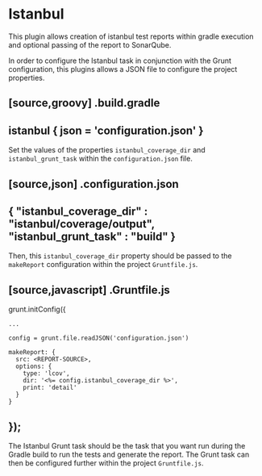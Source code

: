 # Istanbul
This plugin allows creation of istanbul test reports within gradle execution and optional passing of the report to SonarQube.

In order to configure the Istanbul task in conjunction with the Grunt configuration, this plugins allows a JSON file to configure the project properties.

[source,groovy]
.build.gradle
----
istanbul {
	json = 'configuration.json'
}
----

Set the values of the properties `istanbul_coverage_dir` and `istanbul_grunt_task` within the `configuration.json` file.

[source,json]
.configuration.json
----
{
	"istanbul_coverage_dir" : "istanbul/coverage/output",
	"istanbul_grunt_task" : "build"
}
----

Then, this `istanbul_coverage_dir` property should be passed to the `makeReport` configuration within the project `Gruntfile.js`.

[source,javascript]
.Gruntfile.js
----
grunt.initConfig({

	...
	
	config = grunt.file.readJSON('configuration.json')
	
    makeReport: {
      src: <REPORT-SOURCE>,
      options: {
        type: 'lcov',
        dir: '<%= config.istanbul_coverage_dir %>',
        print: 'detail'
      }
    }
});
----

The Istanbul Grunt task should be the task that you want run during the Gradle build to run the tests and generate the report.
The Grunt task can then be configured further within the project `Gruntfile.js`. 


